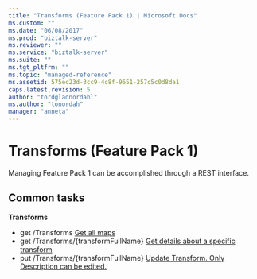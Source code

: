 ```yaml
---
title: "Transforms (Feature Pack 1) | Microsoft Docs"
ms.custom: ""
ms.date: "06/08/2017"
ms.prod: "biztalk-server"
ms.reviewer: ""
ms.service: "biztalk-server"
ms.suite: ""
ms.tgt_pltfrm: ""
ms.topic: "managed-reference"
ms.assetid: 575ec23d-3cc9-4c8f-9651-257c5c0d8da1
caps.latest.revision: 5
author: "tordgladnordahl"
ms.author: "tonordah"
manager: "anneta"
---
```

# Transforms (Feature Pack 1)
Managing Feature Pack 1 can be accomplished through a REST interface.

## Common tasks

**Transforms**
* get  /Transforms [Get all maps](../feature-pack-1/get-all-maps.md)
* get  /Transforms/{transformFullName} [Get details about a specific transform](../feature-pack-1/get-details-about-a-specific-transform.md)
* put  /Transforms/{transformFullName} [Update Transform. Only Description can be edited.](../feature-pack-1/update-transform-only-description-can-be-edited.md)
